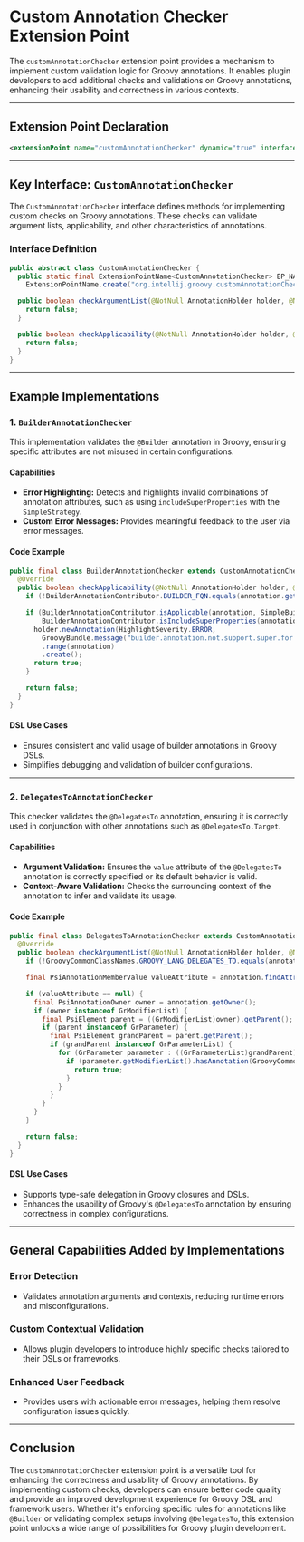 # Custom Annotation Checker Extension Point

The `customAnnotationChecker` extension point provides a mechanism to implement custom validation logic for Groovy annotations. It enables plugin developers to add additional checks and validations on Groovy annotations, enhancing their usability and correctness in various contexts.

---

## Extension Point Declaration

```xml
<extensionPoint name="customAnnotationChecker" dynamic="true" interface="org.jetbrains.plugins.groovy.annotator.checkers.CustomAnnotationChecker"/>
```

---

## Key Interface: `CustomAnnotationChecker`

The `CustomAnnotationChecker` interface defines methods for implementing custom checks on Groovy annotations. These checks can validate argument lists, applicability, and other characteristics of annotations.

### Interface Definition

```java
public abstract class CustomAnnotationChecker {
  public static final ExtensionPointName<CustomAnnotationChecker> EP_NAME =
    ExtensionPointName.create("org.intellij.groovy.customAnnotationChecker");

  public boolean checkArgumentList(@NotNull AnnotationHolder holder, @NotNull GrAnnotation annotation) {
    return false;
  }

  public boolean checkApplicability(@NotNull AnnotationHolder holder, @NotNull GrAnnotation annotation) {
    return false;
  }
}
```

---

## Example Implementations

### 1. **`BuilderAnnotationChecker`**

This implementation validates the `@Builder` annotation in Groovy, ensuring specific attributes are not misused in certain configurations.

#### Capabilities
- **Error Highlighting:** Detects and highlights invalid combinations of annotation attributes, such as using `includeSuperProperties` with the `SimpleStrategy`.
- **Custom Error Messages:** Provides meaningful feedback to the user via error messages.

#### Code Example

```java
public final class BuilderAnnotationChecker extends CustomAnnotationChecker {
  @Override
  public boolean checkApplicability(@NotNull AnnotationHolder holder, @NotNull GrAnnotation annotation) {
    if (!BuilderAnnotationContributor.BUILDER_FQN.equals(annotation.getQualifiedName())) return false;

    if (BuilderAnnotationContributor.isApplicable(annotation, SimpleBuilderStrategySupport.SIMPLE_STRATEGY_NAME) &&
        BuilderAnnotationContributor.isIncludeSuperProperties(annotation)) {
      holder.newAnnotation(HighlightSeverity.ERROR,
        GroovyBundle.message("builder.annotation.not.support.super.for.simple.strategy"))
        .range(annotation)
        .create();
      return true;
    }

    return false;
  }
}
```

#### DSL Use Cases
- Ensures consistent and valid usage of builder annotations in Groovy DSLs.
- Simplifies debugging and validation of builder configurations.

---

### 2. **`DelegatesToAnnotationChecker`**

This checker validates the `@DelegatesTo` annotation, ensuring it is correctly used in conjunction with other annotations such as `@DelegatesTo.Target`.

#### Capabilities
- **Argument Validation:** Ensures the `value` attribute of the `@DelegatesTo` annotation is correctly specified or its default behavior is valid.
- **Context-Aware Validation:** Checks the surrounding context of the annotation to infer and validate its usage.

#### Code Example

```java
public final class DelegatesToAnnotationChecker extends CustomAnnotationChecker {
  @Override
  public boolean checkArgumentList(@NotNull AnnotationHolder holder, @NotNull GrAnnotation annotation) {
    if (!GroovyCommonClassNames.GROOVY_LANG_DELEGATES_TO.equals(annotation.getQualifiedName())) return false;

    final PsiAnnotationMemberValue valueAttribute = annotation.findAttributeValue("value");

    if (valueAttribute == null) {
      final PsiAnnotationOwner owner = annotation.getOwner();
      if (owner instanceof GrModifierList) {
        final PsiElement parent = ((GrModifierList)owner).getParent();
        if (parent instanceof GrParameter) {
          final PsiElement grandParent = parent.getParent();
          if (grandParent instanceof GrParameterList) {
            for (GrParameter parameter : ((GrParameterList)grandParent).getParameters()) {
              if (parameter.getModifierList().hasAnnotation(GroovyCommonClassNames.GROOVY_LANG_DELEGATES_TO_TARGET)) {
                return true;
              }
            }
          }
        }
      }
    }

    return false;
  }
}
```

#### DSL Use Cases
- Supports type-safe delegation in Groovy closures and DSLs.
- Enhances the usability of Groovy's `@DelegatesTo` annotation by ensuring correctness in complex configurations.

---

## General Capabilities Added by Implementations

### **Error Detection**
- Validates annotation arguments and contexts, reducing runtime errors and misconfigurations.

### **Custom Contextual Validation**
- Allows plugin developers to introduce highly specific checks tailored to their DSLs or frameworks.

### **Enhanced User Feedback**
- Provides users with actionable error messages, helping them resolve configuration issues quickly.

---

## Conclusion

The `customAnnotationChecker` extension point is a versatile tool for enhancing the correctness and usability of Groovy annotations. By implementing custom checks, developers can ensure better code quality and provide an improved development experience for Groovy DSL and framework users. Whether it's enforcing specific rules for annotations like `@Builder` or validating complex setups involving `@DelegatesTo`, this extension point unlocks a wide range of possibilities for Groovy plugin development.

